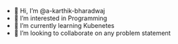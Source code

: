 - 👋 Hi, I’m @a-karthik-bharadwaj
- 👀 I’m interested in Programming
- 🌱 I’m currently learning Kubenetes
- 💞️ I’m looking to collaborate on any problem statement

<!---
a-karthik-bharadwaj/a-karthik-bharadwaj is a ✨ special ✨ repository because its `README.md` (this file) appears on your GitHub profile.
You can click the Preview link to take a look at your changes.
--->
